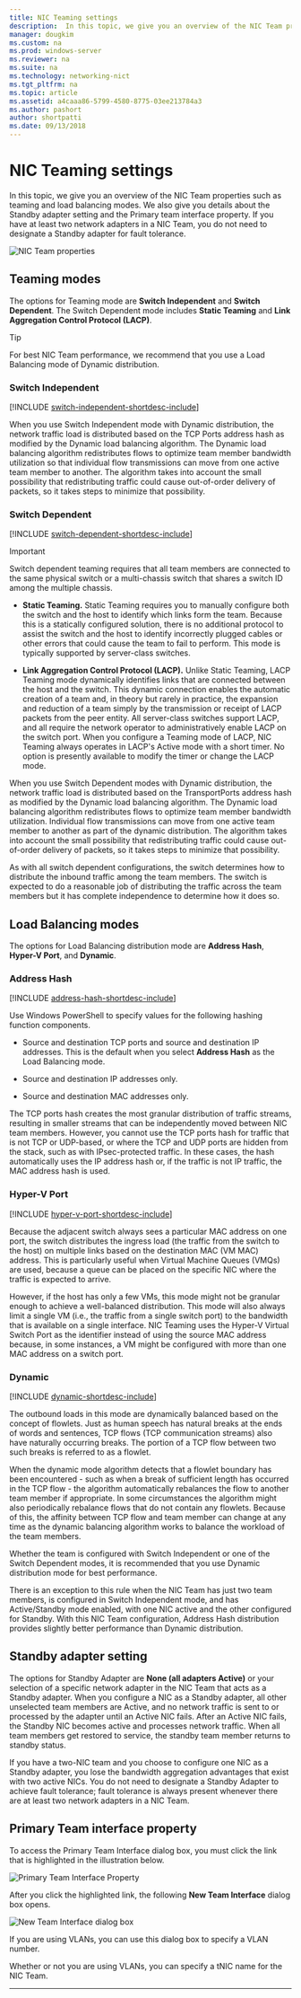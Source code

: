 ```yaml
---
title: NIC Teaming settings
description:  In this topic, we give you an overview of the NIC Team properties such as teaming and load balancing modes. We also give you details about the Standby adapter setting and the Primary team interface property. If you have at least two network adapters in a NIC Team, you do not need to designate a Standby adapter for fault tolerance.
manager: dougkim
ms.custom: na
ms.prod: windows-server
ms.reviewer: na
ms.suite: na
ms.technology: networking-nict
ms.tgt_pltfrm: na
ms.topic: article
ms.assetid: a4caaa86-5799-4580-8775-03ee213784a3
ms.author: pashort
author: shortpatti
ms.date: 09/13/2018
---
```



# NIC Teaming settings
In this topic, we give you an overview of the NIC Team properties such as teaming and load balancing modes. We also give you details about the Standby adapter setting and the Primary team interface property. If you have at least two network adapters in a NIC Team, you do not need to designate a Standby adapter for fault tolerance.


  
![NIC Team properties](../../media/Create-a-New-NIC-Team-on-a-Host-Computer-or-VM/nict_06_properties.jpg)  

## Teaming modes 
The options for Teaming mode are **Switch Independent** and **Switch Dependent**. The Switch Dependent mode includes **Static Teaming** and **Link Aggregation Control Protocol (LACP)**. 

>[!TIP]
>For best NIC Team performance, we recommend that you use a Load Balancing mode of Dynamic distribution.  
  
### Switch Independent
  
[!INCLUDE [switch-independent-shortdesc-include](../../includes/switch-independent-shortdesc-include.md)] 
  
When you use Switch Independent mode with Dynamic distribution, the network traffic load is distributed based on the TCP Ports address hash as modified by the Dynamic load balancing algorithm. The Dynamic load balancing algorithm redistributes flows to optimize team member bandwidth utilization so that individual flow transmissions can move from one active team member to another. The algorithm takes into account the small possibility that redistributing traffic could cause out-of-order delivery of packets, so it takes steps to minimize that possibility.  
  
### Switch Dependent  

[!INCLUDE [switch-dependent-shortdesc-include](../../includes/switch-dependent-shortdesc-include.md)]  
  
> [!IMPORTANT]  
> Switch dependent teaming requires that all team members are connected to the same physical switch or a multi-chassis switch that shares a switch ID among the multiple chassis.


- **Static Teaming.** Static Teaming requires you to manually configure both the switch and the host to identify which links form the team. Because this is a statically configured solution, there is no additional protocol to assist the switch and the host to identify incorrectly plugged cables or other errors that could cause the team to fail to perform. This mode is typically supported by server-class switches.

- **Link Aggregation Control Protocol (LACP).** Unlike Static Teaming, LACP Teaming mode dynamically identifies links that are connected between the host and the switch. This dynamic connection enables the automatic creation of a team and, in theory but rarely in practice, the expansion and reduction of a team simply by the transmission or receipt of LACP packets from the peer entity. All server-class switches support LACP, and all require the network operator to administratively enable LACP on the switch port. When you configure a Teaming mode of LACP, NIC Teaming always operates in LACP's Active mode with a short timer.  No option is presently available to modify the timer or change the LACP mode.


When you use Switch Dependent modes with Dynamic distribution, the network traffic load is distributed based on the TransportPorts address hash as modified by the Dynamic load balancing algorithm.  The Dynamic load balancing algorithm redistributes flows to optimize team member bandwidth utilization. Individual flow transmissions can move from one active team member to another as part of the dynamic distribution. The algorithm takes into account the small possibility that redistributing traffic could cause out-of-order delivery of packets, so it takes steps to minimize that possibility.  
  
As with all switch dependent configurations, the switch determines how to distribute the inbound traffic among the team members.  The switch is expected to do a reasonable job of distributing the traffic across the team members but it has complete independence to determine how it does so.  


## Load Balancing modes  
The options for Load Balancing distribution mode are **Address Hash**, **Hyper-V Port**, and **Dynamic**.  
  
### Address Hash
  
[!INCLUDE [address-hash-shortdesc-include](../../includes/address-hash-shortdesc-include.md)]
  
Use Windows PowerShell to specify values for the following hashing function components.  
  
-   Source and destination TCP ports and source and destination IP addresses. This is the default when you select **Address Hash** as the Load Balancing mode.  
  
-   Source and destination IP addresses only.  
  
-   Source and destination MAC addresses only.  
  
The TCP ports hash creates the most granular distribution of traffic streams, resulting in smaller streams that can be independently moved between NIC team members. However, you cannot use the TCP ports hash for traffic that is not TCP or UDP-based, or where the TCP and UDP ports are hidden from the stack, such as with IPsec-protected traffic. In these cases, the hash automatically uses the IP address hash or, if the traffic is not IP traffic, the MAC address hash is used.  
  
### Hyper-V Port
  
[!INCLUDE [hyper-v-port-shortdesc-include](../../includes/hyper-v-port-shortdesc-include.md)]  
  
Because the adjacent switch always sees a particular MAC address on one port, the switch distributes the ingress load (the traffic from the switch to the host) on multiple links based on the destination MAC (VM MAC) address. This is particularly useful when Virtual Machine Queues (VMQs) are used, because a queue can be placed on the specific NIC where the traffic is expected to arrive.  
  
However, if the host has only a few VMs, this mode might not be granular enough to achieve a well-balanced distribution. This mode will also always limit a single VM (i.e., the traffic from a single switch port) to the bandwidth that is available on a single interface. NIC Teaming uses the Hyper-V Virtual Switch Port as the identifier instead of using the source MAC address because, in some instances, a VM might be configured with more than one MAC address on a switch port.  
  
### Dynamic
  
[!INCLUDE [dynamic-shortdesc-include](../../includes/dynamic-shortdesc-include.md)]
  
The outbound loads in this mode are dynamically balanced based on the concept of flowlets. Just as human speech has natural breaks at the ends of words and sentences, TCP flows (TCP communication streams) also have naturally occurring breaks. The portion of a TCP flow between two such breaks is referred to as a flowlet.  
  
When the dynamic mode algorithm detects that a flowlet boundary has been encountered - such as when a break of sufficient length has occurred in the TCP flow - the algorithm automatically rebalances the flow to another team member if appropriate.  In some circumstances the algorithm might also periodically rebalance flows that do not contain any flowlets. Because of this, the affinity between TCP flow and team member can change at any time as the dynamic balancing algorithm works to balance the workload of the team members.  
  
Whether the team is configured with Switch Independent or one of the Switch Dependent modes, it is recommended that you use Dynamic distribution mode for best performance.  
  
There is an exception to this rule when the NIC Team has just two team members, is configured in Switch Independent mode, and has Active/Standby mode enabled, with one NIC active and the other configured for Standby. With this NIC Team configuration, Address Hash distribution provides slightly better performance than Dynamic distribution.  


## Standby adapter setting  
The options for Standby Adapter are **None (all adapters Active)** or your selection of a specific network adapter in the NIC Team that acts as a Standby adapter. When you configure a NIC as a Standby adapter, all other unselected team members are Active, and no network traffic is sent to or processed by the adapter until an Active NIC fails. After an Active NIC fails, the Standby NIC becomes active and processes network traffic. When all team members get restored to service, the standby team member returns to standby status.  

If you have a two-NIC team and you choose to configure one NIC as a Standby adapter, you lose the bandwidth aggregation advantages that exist with two active NICs.  You do not need to designate a Standby Adapter to achieve fault tolerance; fault tolerance is always present whenever there are at least two network adapters in a NIC Team.
 
  
## Primary Team interface property  
To access the Primary Team Interface dialog box, you must click the link that is highlighted in the illustration below.  
  
![Primary Team Interface Property](../../media/Create-a-New-NIC-Team-on-a-Host-Computer-or-VM/nict_10_primaryteaminterface.jpg)  
  
After you click the highlighted link, the following **New Team Interface** dialog box opens.  
  
![New Team Interface dialog box](../../media/Create-a-New-NIC-Team-on-a-Host-Computer-or-VM/nict_newteaminterface.jpg)  
  
If you are using VLANs, you can use this dialog box to specify a VLAN number.  
  
Whether or  not you are using VLANs, you can specify a tNIC name for the NIC Team.  
  


---